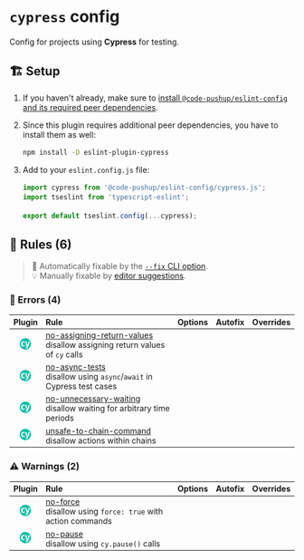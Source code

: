 # `cypress` config

Config for projects using **Cypress** for testing.

## 🏗️ Setup

1. If you haven't already, make sure to [install `@code-pushup/eslint-config` and its required peer dependencies](../README.md#🏗️-setup).
2. Since this plugin requires additional peer dependencies, you have to install them as well:

   ```sh
   npm install -D eslint-plugin-cypress
   ```

3. Add to your `eslint.config.js` file:

   ```js
   import cypress from '@code-pushup/eslint-config/cypress.js';
   import tseslint from 'typescript-eslint';
   
   export default tseslint.config(...cypress);
   ```

## 📏 Rules (6)

> 🔧 Automatically fixable by the [`--fix` CLI option](https://eslint.org/docs/user-guide/command-line-interface#--fix).<br>💡 Manually fixable by [editor suggestions](https://eslint.org/docs/developer-guide/working-with-rules#providing-suggestions).

### 🚨 Errors (4)

|                                                 Plugin                                                 | Rule                                                                                                                                                                                       | Options | Autofix | Overrides |
| :----------------------------------------------------------------------------------------------------: | :----------------------------------------------------------------------------------------------------------------------------------------------------------------------------------------- | :------ | :-----: | :-------: |
| [![cypress](./icons/material/cypress.png)](https://github.com/cypress-io/eslint-plugin-cypress#readme) | [no-assigning-return-values](https://github.com/cypress-io/eslint-plugin-cypress/blob/master/docs/rules/no-assigning-return-values.md)<br />disallow assigning return values of `cy` calls |         |         |           |
| [![cypress](./icons/material/cypress.png)](https://github.com/cypress-io/eslint-plugin-cypress#readme) | [no-async-tests](https://github.com/cypress-io/eslint-plugin-cypress/blob/master/docs/rules/no-async-tests.md)<br />disallow using `async`/`await` in Cypress test cases                   |         |         |           |
| [![cypress](./icons/material/cypress.png)](https://github.com/cypress-io/eslint-plugin-cypress#readme) | [no-unnecessary-waiting](https://github.com/cypress-io/eslint-plugin-cypress/blob/master/docs/rules/no-unnecessary-waiting.md)<br />disallow waiting for arbitrary time periods            |         |         |           |
| [![cypress](./icons/material/cypress.png)](https://github.com/cypress-io/eslint-plugin-cypress#readme) | [unsafe-to-chain-command](https://github.com/cypress-io/eslint-plugin-cypress/blob/master/docs/rules/unsafe-to-chain-command.md)<br />disallow actions within chains                       |         |         |           |

### ⚠️ Warnings (2)

|                                                 Plugin                                                 | Rule                                                                                                                                                      | Options | Autofix | Overrides |
| :----------------------------------------------------------------------------------------------------: | :-------------------------------------------------------------------------------------------------------------------------------------------------------- | :------ | :-----: | :-------: |
| [![cypress](./icons/material/cypress.png)](https://github.com/cypress-io/eslint-plugin-cypress#readme) | [no-force](https://github.com/cypress-io/eslint-plugin-cypress/blob/master/docs/rules/no-force.md)<br />disallow using `force: true` with action commands |         |         |           |
| [![cypress](./icons/material/cypress.png)](https://github.com/cypress-io/eslint-plugin-cypress#readme) | [no-pause](https://github.com/cypress-io/eslint-plugin-cypress/blob/master/docs/rules/no-pause.md)<br />disallow using `cy.pause()` calls                 |         |         |           |

